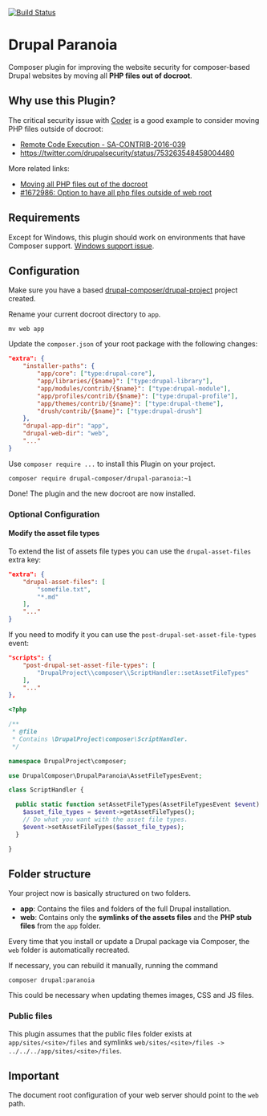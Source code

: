 [![Build Status](https://travis-ci.org/drupal-composer/drupal-paranoia.svg?branch=1.x)](https://travis-ci.org/drupal-composer/drupal-paranoia)

# Drupal Paranoia
Composer plugin for improving the website security for composer-based Drupal websites by moving all __PHP files out of docroot__.

## Why use this Plugin?
The critical security issue with [Coder](https://www.drupal.org/project/coder) is a good example to consider moving PHP files outside of docroot:
- [Remote Code Execution - SA-CONTRIB-2016-039](https://www.drupal.org/node/2765575)
- https://twitter.com/drupalsecurity/status/753263548458004480

More related links:
- [Moving all PHP files out of the docroot](https://www.drupal.org/node/2767907)
- [#1672986: Option to have all php files outside of web root](https://www.drupal.org/node/1672986)

## Requirements
Except for Windows, this plugin should work on environments that have Composer support. [Windows support issue](https://github.com/drupal-composer/drupal-paranoia/issues/5).

## Configuration
Make sure you have a based [drupal-composer/drupal-project](https://github.com/drupal-composer/drupal-project) project created.

Rename your current docroot directory to `app`.
```
mv web app
```

Update the `composer.json` of your root package with the following changes:
```json
"extra": {
    "installer-paths": {
        "app/core": ["type:drupal-core"],
        "app/libraries/{$name}": ["type:drupal-library"],
        "app/modules/contrib/{$name}": ["type:drupal-module"],
        "app/profiles/contrib/{$name}": ["type:drupal-profile"],
        "app/themes/contrib/{$name}": ["type:drupal-theme"],
        "drush/contrib/{$name}": ["type:drupal-drush"]
    },
    "drupal-app-dir": "app",
    "drupal-web-dir": "web",
    "..."
}
```

Use `composer require ...` to install this Plugin on your project.
```
composer require drupal-composer/drupal-paranoia:~1
```

Done! The plugin and the new docroot are now installed.

### Optional Configuration

#### Modify the asset file types

To extend the list of assets file types you can use the
`drupal-asset-files` extra key:
```json
"extra": {
    "drupal-asset-files": [
        "somefile.txt",
        "*.md"
    ],
    "..."
}
```

If you need to modify it you can use the
`post-drupal-set-asset-file-types` event:
```json
"scripts": {
    "post-drupal-set-asset-file-types": [
        "DrupalProject\\composer\\ScriptHandler::setAssetFileTypes"
    ],
    "..."
},
```

```php
<?php

/**
 * @file
 * Contains \DrupalProject\composer\ScriptHandler.
 */

namespace DrupalProject\composer;

use DrupalComposer\DrupalParanoia\AssetFileTypesEvent;

class ScriptHandler {

  public static function setAssetFileTypes(AssetFileTypesEvent $event) {
    $asset_file_types = $event->getAssetFileTypes();
    // Do what you want with the asset file types.
    $event->setAssetFileTypes($asset_file_types);
  }

}
```

## Folder structure
Your project now is basically structured on two folders.
- __app__: Contains the files and folders of the full Drupal installation.
- __web__: Contains only the __symlinks of the assets files__ and the __PHP stub files__ from the `app` folder.

Every time that you install or update a Drupal package via Composer, the `web` folder is automatically recreated.

If necessary, you can rebuild it manually, running the command
```
composer drupal:paranoia
```

This could be necessary when updating themes images, CSS and JS files.

### Public files
This plugin assumes that the public files folder exists at `app/sites/<site>/files` and symlinks `web/sites/<site>/files -> ../../../app/sites/<site>/files`.

## Important
The document root configuration of your web server should point to the `web` path.
